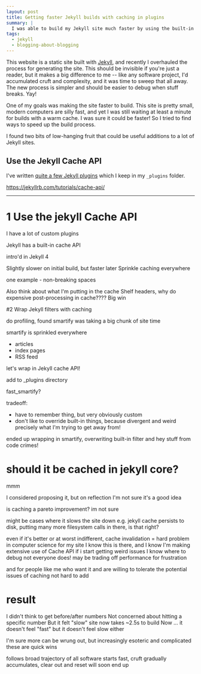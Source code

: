 ```yaml
---
layout: post
title: Getting faster Jekyll builds with caching in plugins
summary: |
  I was able to build my Jekyll site much faster by using the built-in caching API.
tags:
  - jekyll
  - blogging-about-blogging
---
```


<!-- Card image: https://www.pexels.com/photo/laboratory-test-tubes-2280549/ -->

This website is a static site built with [Jekyll], and recently I overhauled the process for generating the site.
This should be invisible if you're just a reader, but it makes a big difference to me -- like any software project, I'd accumulated cruft and complexity, and it was time to sweep that all away.
The new process is simpler and should be easier to debug when stuff breaks.
Yay!

One of my goals was making the site faster to build.
This site is pretty small, modern computers are silly fast, and yet I was still waiting at least a minute for builds with a warm cache.
I was sure it could be faster!
So I tried to find ways to speed up the build process.

I found two bits of low-hanging fruit that could be useful additions to a lot of Jekyll sites.

[Jekyll]: https://jekyllrb.com/

## Use the Jekyll Cache API

I've written [quite a few Jekyll plugins][plugins] which I keep in my `_plugins` folder.

https://jekyllrb.com/tutorials/cache-api/

[plugins]: https://github.com/alexwlchan/alexwlchan.net/tree/9e6a7db8ace9066fab09886e6bafa6b86c41ed4f/src/_plugins

---

# 1 Use the jekyll Cache API

I have a lot of custom plugins

Jekyll has a built-in cache API

intro'd in Jekyll 4

Slightly slower on initial build, but faster later
Sprinkle caching everywhere

one example - non-breaking spaces

Also think about what I'm putting in the cache
Shelf headers, why do expensive post-processing in cache????
Big win

#2 Wrap Jekyll filters with caching

do profiling, found smartify was taking a big chunk of site time

smartify is sprinkled everywhere
* articles
* index pages
* RSS feed

let's wrap in Jekyll cache API!

add to _plugins directory

fast_smartify?

tradeoff:
* have to remember thing, but very obviously custom
* don't like to override built-in things, because divergent and weird
  precisely what I'm trying to get away from!

ended up wrapping in smartify, overwriting built-in filter
and hey stuff from code crimes!

# should it be cached in jekyll core?

mmm

I considered proposing it, but on reflection I'm not sure it's a good idea

is caching a pareto improvement?
im not sure

might be cases where it slows the site down
e.g. jekyll cache persists to disk, putting many more filesystem calls in there, is that right?

even if it's better or at worst indifferent, cache invalidation = hard problem in computer science
for my site I know this is there, and I know I'm making extensive use of Cache API
if i start getting weird issues I know where to debug
not everyone does!
may be trading off performance for frustration

and for people like me who want it and are willing to tolerate the potential issues of caching
not hard to add

# result

I didn't think to get before/after numbers
Not concerned about hitting a specific number
But it felt "slow"
site now takes ~2.5s to build
Now … it doesn't feel "fast" but it doesn't feel slow either

I'm sure more can be wrung out, but increasingly esoteric and complicated
these are quick wins

follows broad trajectory of all software
starts fast, cruft gradually accumulates, clear out and reset
will soon end up
